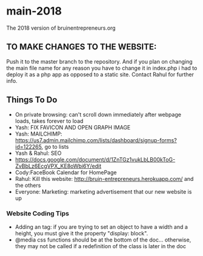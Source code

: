 # main-2018
The 2018 version of bruinentrepreneurs.org

## TO MAKE CHANGES TO THE WEBSITE: ##

Push it to the master branch to the repository. And if you plan on changing the main file name for any reason you have to change it in index.php i had to deploy it as a php app as opposed to a static site. Contact Rahul for further info.


## Things To Do ##
* On private browsing: can't scroll down immediately after webpage loads, takes forever to load
* Yash: FIX FAVICON AND OPEN GRAPH IMAGE
* Yash: MAILCHIMP: https://us7.admin.mailchimp.com/lists/dashboard/signup-forms?id=122265, go to lists
* Yash & Rahul: SEO
* https://docs.google.com/document/d/1ZnTGz1vukLbLB00kToG-ZvBbLz6EcgVPX_KE8oWbi6Y/edit <br />
* Cody:FaceBook Calendar for HomePage <br />
* Rahul: Kill this website: http://bruin-entrepreneurs.herokuapp.com/ and the others
* Everyone: Marketing: marketing advertisement that our new website is up <br />

### Website Coding Tips ###
* Adding an <a> tag: if you are trying to set an <a> object to have a width and a height, you must give it the property "display: block".
* @media css functions should be at the bottom of the doc… otherwise, they may not be called if a redefinition of the class is later in the doc

